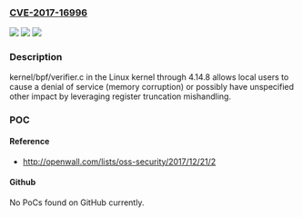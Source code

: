 ### [CVE-2017-16996](https://cve.mitre.org/cgi-bin/cvename.cgi?name=CVE-2017-16996)
![](https://img.shields.io/static/v1?label=Product&message=Linux%20kernel%20through%204.14.8&color=blue)
![](https://img.shields.io/static/v1?label=Version&message=Linux%20kernel%20through%204.14.8%20&color=brightgreen)
![](https://img.shields.io/static/v1?label=Vulnerability&message=did%20not%20properly%20handle%20register%20truncation%20to%20a%20smaller%20size&color=brightgreen)

### Description

kernel/bpf/verifier.c in the Linux kernel through 4.14.8 allows local users to cause a denial of service (memory corruption) or possibly have unspecified other impact by leveraging register truncation mishandling.

### POC

#### Reference
- http://openwall.com/lists/oss-security/2017/12/21/2

#### Github
No PoCs found on GitHub currently.


